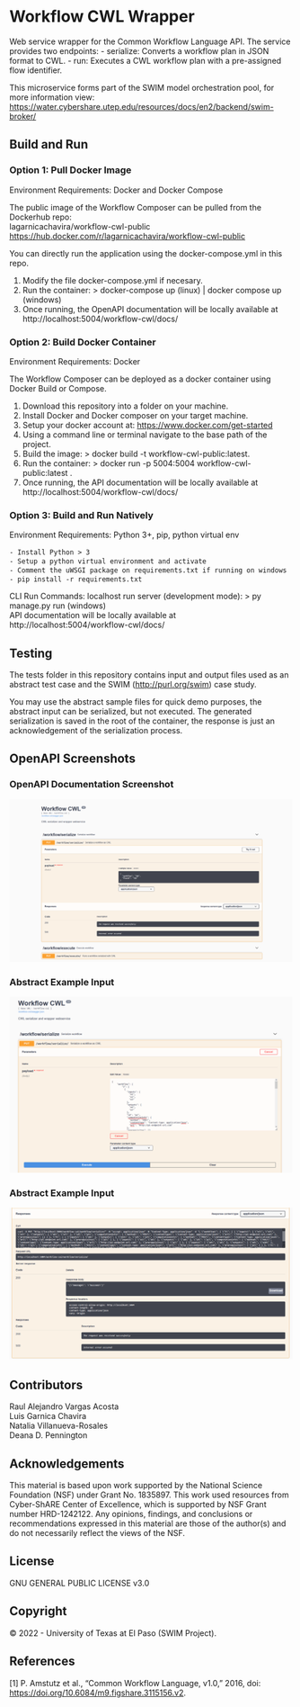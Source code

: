 # Workflow CWL Wrapper
Web service wrapper for the Common Workflow Language API. 
The service provides two endpoints:
    - serialize: Converts a workflow plan in JSON format to CWL.
    - run: Executes a CWL workflow plan with a pre-assigned flow identifier.

This microservice forms part of the SWIM model orchestration pool, for more information view:   
https://water.cybershare.utep.edu/resources/docs/en2/backend/swim-broker/


## Build and Run

### Option 1: Pull Docker Image   
Environment Requirements: Docker and Docker Compose

The public image of the Workflow Composer can be pulled from the Dockerhub repo:  
lagarnicachavira/workflow-cwl-public   
https://hub.docker.com/r/lagarnicachavira/workflow-cwl-public   

You can directly run the application using the docker-compose.yml in this repo.

1) Modify the file docker-compose.yml if necesary.
2) Run the container: > docker-compose up (linux)  |  docker compose up (windows)
3) Once running, the OpenAPI documentation will be locally available at http://localhost:5004/workflow-cwl/docs/

### Option 2: Build Docker Container   
Environment Requirements: Docker

The Workflow Composer can be deployed as a docker container using Docker Build or Compose.

1) Download this repository into a folder on your machine.
2) Install Docker and Docker composer on your target machine.
3) Setup your docker account at: https://www.docker.com/get-started
4) Using a command line or terminal navigate to the base path of the project.
5) Build the image: > docker build -t workflow-cwl-public:latest.
6) Run the container: > docker run -p 5004:5004 workflow-cwl-public:latest .
7) Once running, the API documentation will be locally available at http://localhost:5004/workflow-cwl/docs/

### Option 3: Build and Run Natively   
Environment Requirements: Python 3+, pip, python virtual env  

    - Install Python > 3
    - Setup a python virtual environment and activate  
    - Comment the uWSGI package on requirements.txt if running on windows
    - pip install -r requirements.txt

CLI Run Commands:
    localhost run server (development mode): > py manage.py run (windows)   
    API documentation will be locally available at http://localhost:5004/workflow-cwl/docs/   

## Testing
The tests folder in this repository contains input and output files used as an abstract test case
and the SWIM (http://purl.org/swim) case study. 

You may use the abstract sample files for quick demo purposes, the abstract input can be serialized, but not executed.
The generated serialization is saved in the root of the container, the response is just an acknowledgement of the serialization process.

## OpenAPI Screenshots

### OpenAPI Documentation Screenshot
![Endpoints](/images/endpoints.png "Endpoint screenshot")

### Abstract Example Input
![Serializer Input](/images/abstract_serialize_input.png "Abstract Example Input")

### Abstract Example Input
![Serializer Output](/images/abstract_serialize_output.png "Abstract Example Output")

## Contributors
Raul Alejandro Vargas Acosta   
Luis Garnica Chavira   
Natalia Villanueva-Rosales   
Deana D. Pennington     

## Acknowledgements
This material is based upon work supported by the National Science Foundation (NSF) under Grant No. 1835897. This work used resources from Cyber-ShARE Center of Excellence, which is supported by NSF Grant number HRD-1242122.
Any opinions, findings, and conclusions or recommendations expressed in this material are those of the author(s) and do not necessarily reflect the views of the NSF.

## License
GNU GENERAL PUBLIC LICENSE v3.0

## Copyright
© 2022 - University of Texas at El Paso (SWIM Project).

## References
[1] P. Amstutz et al., “Common Workflow Language, v1.0,” 2016, doi: https://doi.org/10.6084/m9.figshare.3115156.v2.







